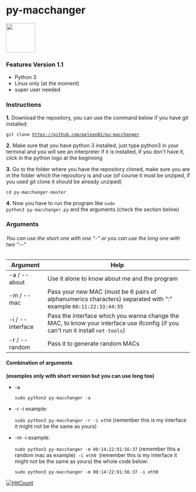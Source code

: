 # py-macchanger
<a href="https://docs.python-guide.org/starting/install3/linux/" target="blank"><img src="https://images-na.ssl-images-amazon.com/images/I/61SA0Wq1P1L.png" width="80"> </a>

### Features Version 1.1
- Python 3
- Linux only (at the moment)
- super user needed

### Instructions
**1.** Download the repository, you can use the command below if you have git installed:

<code>git clone https://github.com/peleon02/py-macchanger</code>


**2.** Make sure that you have python 3 installed, just type python3 in your terminal
and you will see an interpreter if it is installed, if you don't have it, click in the python logo at the beginning

**3.** Go to the folder where you have the repository cloned, make sure you are in the folder which the repository is and use (of course it must be unziped, if you used git clone it should be already unziped)

<code>cd py-macchanger-master</code>

**4.** Now you have to run the program like <code>sudo python3 py-macchanger.py</code> and the arguments (check the section below)

### Arguments
######   You can use the short one with one "-" or you can use the long one with two "--"

| Argument| Help |
| ------ | ------ |
| -a / --about |Use it alone to know about me and the program |
| -m / --mac |Pass your new MAC (must be 6 pairs of alphanumerics characters) separated with ":" example <code>00:11:22:33:44:55</code> |
| -i / --interface |Pass the interface which you wanna change the MAC, to know your interface use ifconfig (if you can't run it install <code>net-tools</code>) |
| -r / --random |Pass it to generate random MACs  |

#### Combination of arguments
  **(examples only with short version but you can use long too)**

- -a

   <code>sudo python3 py-macchanger -a</code>

- -r -i  example:

  <code>sudo python3 py-macchanger -r -i eth0</code> (remember this is my interface it might not be the same as yours)
- -m -i example:

  <code>sudo python3 py-macchanger -m 00:14:22:91:56:37</code> (remember this a random mac as example)<code> -i eth0 </code>(remember this is my interface it might not be the same as yours) the whole code below:

  <code>sudo python3 py-macchanger -m 00:14:22:91:56:37 -i eth0 </code>
  
 [![HitCount](http://hits.dwyl.io/peleon02/py-macchanger.svg)](http://hits.dwyl.io/peleon02/py-macchanger)
